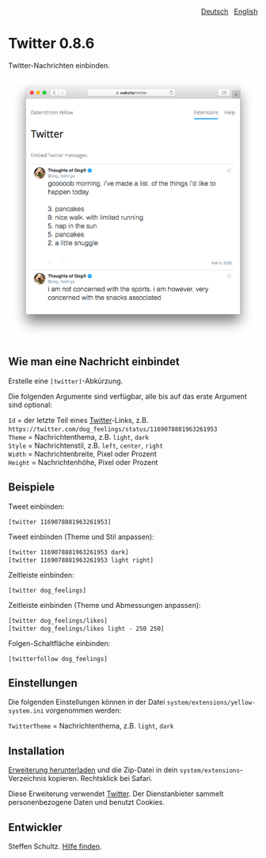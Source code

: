 <p align="right"><a href="README-de.md">Deutsch</a> &nbsp; <a href="README.md">English</a></p>

# Twitter 0.8.6

Twitter-Nachrichten einbinden.

<p align="center"><img src="twitter-screenshot.png?raw=true" alt="Bildschirmfoto"></p>

## Wie man eine Nachricht einbindet

Erstelle eine `[twitter]`-Abkürzung. 

Die folgenden Argumente sind verfügbar, alle bis auf das erste Argument sind optional:
 
`Id` = der letzte Teil eines [Twitter](https://www.twitter.com)-Links, z.B. `https://twitter.com/dog_feelings/status/1169078881963261953`  
`Theme` = Nachrichtenthema, z.B. `light`, `dark`  
`Style` = Nachrichtenstil, z.B. `left`, `center`, `right`  
`Width` = Nachrichtenbreite, Pixel oder Prozent  
`Height` = Nachrichtenhöhe, Pixel oder Prozent  

## Beispiele

Tweet einbinden:

    [twitter 1169078881963261953]

Tweet einbinden (Theme und Stil anpassen):

    [twitter 1169078881963261953 dark]
    [twitter 1169078881963261953 light right]

Zeitleiste einbinden:

    [twitter dog_feelings]

Zeitleiste einbinden (Theme und Abmessungen anpassen):

    [twitter dog_feelings/likes]
    [twitter dog_feelings/likes light - 250 250]

Folgen-Schaltfläche einbinden:

    [twitterfollow dog_feelings]

## Einstellungen

Die folgenden Einstellungen können in der Datei `system/extensions/yellow-system.ini` vorgenommen werden:

`TwitterTheme` = Nachrichtenthema, z.B. `light`, `dark`  

## Installation

[Erweiterung herunterladen](https://github.com/datenstrom/yellow-extensions/raw/main/downloads/twitter.zip) und die Zip-Datei in dein `system/extensions`-Verzeichnis kopieren. Rechtsklick bei Safari.

Diese Erweiterung verwendet [Twitter](https://www.twitter.com). Der Dienstanbieter sammelt personenbezogene Daten und benutzt Cookies.

## Entwickler

Steffen Schultz. [Hilfe finden](https://datenstrom.se/de/yellow/help/).

